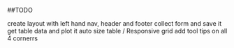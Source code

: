 
##TODO

create layout with left hand nav, header and footer
collect form and save it
get table data and plot it
auto size table / Responsive grid
add tool tips on all 4 cornerrs 
            
